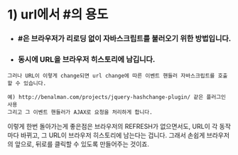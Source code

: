 # 1) url에서 #의 용도
- ### #은 브라우저가 리로딩 없이 자바스크립트를 불러오기 위한 방법입니다.   
- ### 동시에 URL을 브라우저 히스토리에 남깁니다. 
   
``` 예를들어, http://twitter.com/# 을 방문한다음 http://twitter.com/#!/search/twitter 링크를 클릭하면 이 URL은 (#이 있으므로) 서버로 요청이 전송되지 않습니다.    
그러나 URL이 이렇게 change되면 url change에 따른 이벤트 핸들러 자바스크립트를 호출 할 수 있습니다.      

예) http://benalman.com/projects/jquery-hashchange-plugin/ 같은 플러그인 사용
그리고 그 이벤트 핸들러가 AJAX로 요청을 처리하게 합니다.
```

이렇게 한번 돌아가는게 좋은점은 브라우저의 REFRESH가 없으면서도, URL이 각 동작마다 바뀌고, 그 URL이 브라우저 히스토리에 남는다는 겁니다. 그래서 손쉽게 브라우저의 앞으로, 뒤로를 클릭할 수 있도록 만들어주는 것이죠.
